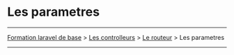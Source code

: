# Les parametres

---

[Formation laravel de base](../../README.md) > [Les controlleurs](../README.md) > [Le routeur](./README.md) > Les parametres

---